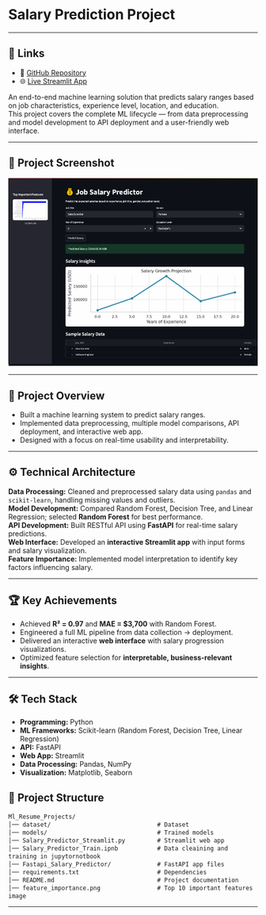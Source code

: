 # Salary Prediction Project

---

## 🔗 Links
- 📘 [GitHub Repository](https://github.com/FarazTheAnalyst/Python-Code/tree/main/Ml_Resume_Projects)
- 🌐 [Live Streamlit App](https://python-code-hjtde2j3fqhj29bykfep5s.streamlit.app/)

An end-to-end machine learning solution that predicts salary ranges based on job characteristics, experience level, location, and education.  
This project covers the complete ML lifecycle — from data preprocessing and model development to API deployment and a user-friendly web interface.

---

## 📸 Project Screenshot
![Job Salary Predictor](https://github.com/FarazTheAnalyst/Data-Scientist-Portfolio/blob/main/SalaryPredictionProject/streamlit%20fronend.png)

---
## 📌 Project Overview
- Built a machine learning system to predict salary ranges.  
- Implemented data preprocessing, multiple model comparisons, API deployment, and interactive web app.  
- Designed with a focus on real-time usability and interpretability.  

---

## ⚙️ Technical Architecture
**Data Processing:** Cleaned and preprocessed salary data using `pandas` and `scikit-learn`, handling missing values and outliers.  
**Model Development:** Compared Random Forest, Decision Tree, and Linear Regression; selected **Random Forest** for best performance.  
**API Development:** Built RESTful API using **FastAPI** for real-time salary predictions.  
**Web Interface:** Developed an **interactive Streamlit app** with input forms and salary visualization.  
**Feature Importance:** Implemented model interpretation to identify key factors influencing salary.  

---

## 🏆 Key Achievements
- Achieved **R² = 0.97** and **MAE = $3,700** with Random Forest.  
- Engineered a full ML pipeline from data collection → deployment.  
- Delivered an interactive **web interface** with salary progression visualizations.  
- Optimized feature selection for **interpretable, business-relevant insights**.  

---

## 🛠️ Tech Stack
- **Programming:** Python  
- **ML Frameworks:** Scikit-learn (Random Forest, Decision Tree, Linear Regression)  
- **API:** FastAPI  
- **Web App:** Streamlit  
- **Data Processing:** Pandas, NumPy  
- **Visualization:** Matplotlib, Seaborn  



## 📂 Project Structure
```
Ml_Resume_Projects/
│── dataset/                              # Dataset
│── models/                               # Trained models
│── Salary_Predictor_Streamlit.py         # Streamlit web app
│── Salary_Predictor_Train.ipnb           # Data cleaining and training in jupytornotbook   
│── Fastapi_Salary_Predictor/             # FastAPI app files
│── requirements.txt                      # Dependencies
│── README.md                             # Project documentation
│── feature_importance.png                # Top 10 important features image
```
---



